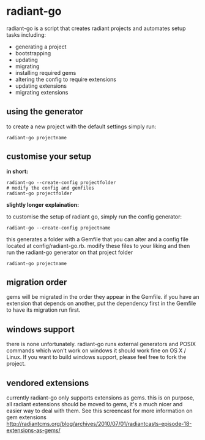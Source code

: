 # radiant-go

radiant-go is a script that creates radiant projects and automates setup tasks including:

* generating a project
* bootstrapping
* updating
* migrating
* installing required gems
* altering the config to require extensions
* updating extensions
* migrating extensions

## using the generator

to create a new project with the default settings simply run:
    
    radiant-go projectname
  
## customise your setup

**in short:**

    radiant-go --create-config projectfolder
    # modify the config and gemfiles
    radiant-go projectfolder

**slightly longer explaination:**

to customise the setup of radiant go, simply run the config generator:
  
    radiant-go --create-config projectname
this generates a folder with a Gemfile that you can alter and a config file located at config/radiant-go.rb. modify these files to your liking and then run the radiant-go generator on that project folder
    
    radiant-go projectname
  
## migration order

gems will be migrated in the order they appear in the Gemfile. if you have an extension that depends on another, put the dependency first in the Gemfile to have its migration run first.

## windows support

there is none unfortunately. radiant-go runs external generators and POSIX commands which won't work on windows it should work fine on OS X / Linux. If you want to build windows support, please feel free to fork the project.

## vendored extensions

currently radiant-go only supports extensions as gems. this is on purpose, all radiant extensions should be moved to gems, it's a much nicer and easier way to deal with them. See this screencast for more information on gem extensions http://radiantcms.org/blog/archives/2010/07/01/radiantcasts-episode-18-extensions-as-gems/